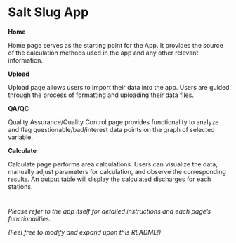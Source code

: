   # Salt Slug App

**Home**

Home page serves as the starting point for the App. It provides the source of the calculation methods used in the app and any other relevant information.
  
**Upload**

Upload page allows users to import their data into the app. Users are guided through the process of formatting and uploading their data files.

**QA/QC**

Quality Assurance/Quality Control page provides functionality to analyze and flag questionable/bad/interest data points on the graph of selected variable. 

**Calculate**

Calculate page performs area calculations. Users can visualize the data, manually adjust parameters for calculation, and observe the corresponding results. An output table will display the calculated discharges for each stations.


#
*Please refer to the app itself for detailed instructions and each page’s functionalities.*

*(Feel free to modify and expand upon this README!)*
